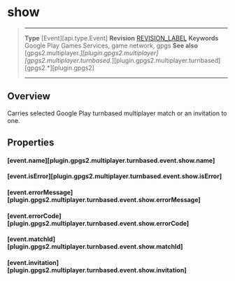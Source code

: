 # show

> --------------------- ------------------------------------------------------------------------------------------
> __Type__              [Event][api.type.Event]
> __Revision__          [REVISION_LABEL](REVISION_URL)
> __Keywords__          Google Play Games Services, game network, gpgs
> __See also__          [gpgs2.multiplayer.*][plugin.gpgs2.multiplayer]
>                       [gpgs2.multiplayer.turnbased.*][plugin.gpgs2.multiplayer.turnbased]
>                       [gpgs2.*][plugin.gpgs2]
> --------------------- ------------------------------------------------------------------------------------------

## Overview

Carries selected Google Play turnbased multiplayer match or an invitation to one.

## Properties

#### [event.name][plugin.gpgs2.multiplayer.turnbased.event.show.name]

#### [event.isError][plugin.gpgs2.multiplayer.turnbased.event.show.isError]

#### [event.errorMessage][plugin.gpgs2.multiplayer.turnbased.event.show.errorMessage]

#### [event.errorCode][plugin.gpgs2.multiplayer.turnbased.event.show.errorCode]

#### [event.matchId][plugin.gpgs2.multiplayer.turnbased.event.show.matchId]

#### [event.invitation][plugin.gpgs2.multiplayer.turnbased.event.show.invitation]